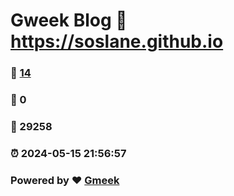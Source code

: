 # Gweek Blog :link: https://soslane.github.io 
### :page_facing_up: [14](https://soslane.github.io/tag.html) 
### :speech_balloon: 0 
### :hibiscus: 29258 
### :alarm_clock: 2024-05-15 21:56:57 
### Powered by :heart: [Gmeek](https://github.com/Meekdai/Gmeek)
